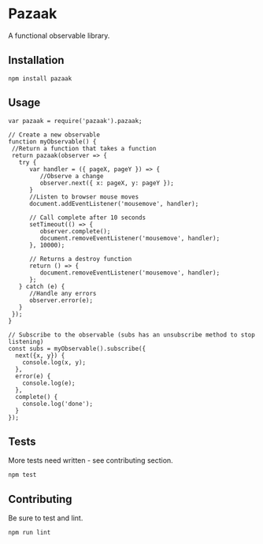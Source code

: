 Pazaak 
======

A functional observable library.

## Installation

`npm install pazaak`

## Usage

```
var pazaak = require('pazaak').pazaak;

// Create a new observable
function myObservable() {
 //Return a function that takes a function
 return pazaak(observer => {
   try {
      var handler = ({ pageX, pageY }) => {
         //Observe a change
         observer.next({ x: pageX, y: pageY });
      }
      //Listen to browser mouse moves
      document.addEventListener('mousemove', handler);

      // Call complete after 10 seconds
      setTimeout(() => {
         observer.complete();
         document.removeEventListener('mousemove', handler);
      }, 10000);

      // Returns a destroy function
      return () => {
         document.removeEventListener('mousemove', handler);
      };
   } catch (e) {
      //Handle any errors
      observer.error(e);
   }
 });
}

// Subscribe to the observable (subs has an unsubscribe method to stop listening)
const subs = myObservable().subscribe({
  next({x, y}) {
    console.log(x, y);
  },
  error(e) {
    console.log(e);
  },
  complete() {
    console.log('done');
  }
});

```

## Tests

More tests need written - see contributing section.

`npm test`

## Contributing

Be sure to test and lint.

`npm run lint`

